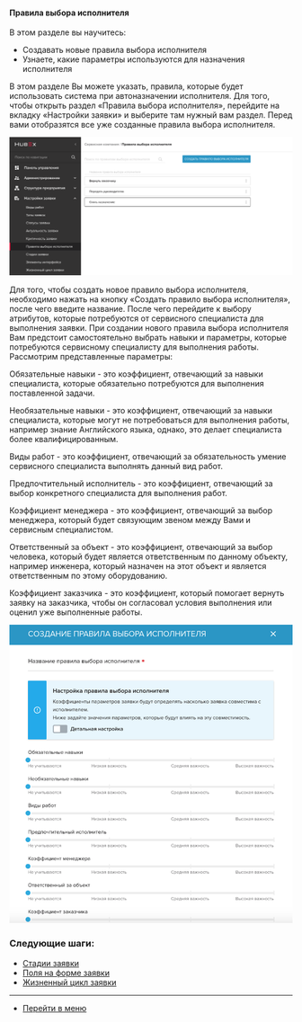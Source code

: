 #### Правила выбора исполнителя
В этом разделе вы научитесь:
- Создавать новые правила выбора исполнителя
- Узнаете, какие параметры используются для назначения исполнителя

В этом разделе Вы можете указать, правила, которые будет использовать система при автоназначении исполнителя. Для того, чтобы открыть раздел «Правила выбора исполнителя», перейдите на вкладку «Настройки заявки» и выберите там нужный вам раздел. Перед вами отобразятся все уже созданные правила выбора исполнителя.

![rule1](/attachments/images/FAQ/ADMIN/RulesOfChoice/rule1.png)

Для того, чтобы создать новое правило выбора исполнителя, необходимо нажать на кнопку «Создать правило выбора исполнителя», после чего введите название. После чего перейдите к выбору атрибутов, которые потребуются от сервисного специалиста для выполнения заявки.
При создании нового правила выбора исполнителя Вам предстоит самостоятельно выбрать навыки и параметры, которые потребуются сервисному специалисту для выполнения работы.
Рассмотрим представленные параметры:

Обязательные навыки - это коэффициент, отвечающий за навыки специалиста, которые обязательно потребуются для выполнения поставленной задачи.

Необязательные навыки - это коэффициент, отвечающий за навыки специалиста, которые могут не потребоваться для выполнения работы, например знание Английского языка, однако, это делает специалиста более квалифицированным.

Виды работ - это коэффициент, отвечающий за обязательность умение сервисного специалиста выполнять данный вид работ.

Предпочтительный исполнитель - это коэффициент, отвечающий за выбор конкретного специалиста для выполнения работ.

Коэффициент менеджера - это коэффициент, отвечающий за выбор менеджера, который будет связующим звеном между Вами и сервисным специалистом.

Ответственный за объект - это коэффициент, отвечающий за выбор человека, который будет является ответственным по данному объекту, например инженера, который назначен на этот объект и является ответственным по этому оборудованию.

Коэффициент заказчика - это коэффициент, который помогает вернуть заявку на заказчика, чтобы он согласовал условия выполнения или оценил уже выполненные работы.

![rule2](/attachments/images/FAQ/ADMIN/RulesOfChoice/rule2.png)



### Следующие шаги:
- [Стадии заявки](./StageType.md)
- [Поля  на форме заявки](./ElementsOfInterface.md)
- [Жизненный цикл заявки](./TicketLifeCycle.md)

____
- [Перейти в меню](http://wiki.hubex.ru)
